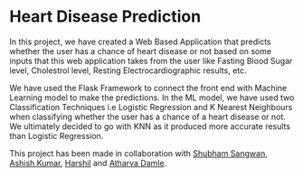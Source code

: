 # <b>Heart Disease Prediction</b>

In this project, we have created a Web Based Application that predicts whether the user has a chance of heart disease or not based on some inputs that this web application takes from the user like Fasting Blood Sugar level, Cholestrol level, Resting Electrocardiographic results, etc.

We have used the Flask Framework to connect the front end with Machine Learning model to make the predictions. In the ML model, we have used two Classification Techniques i.e Logistic Regression and K Nearest Neighbours when classifying whether the user has a chance of a heart disease or not. We ultimately decided to go with KNN as it produced more accurate results than Logistic Regression. 
 
This project has been made in collaboration with [Shubham Sangwan](https://github.com/Inwearth), [Ashish Kumar](https://github.com/ashish7475), [Harshil](https://github.com/kumarharshil2001) and [Atharva Damle](https://github.com/Atharv002).
